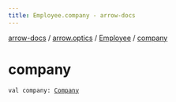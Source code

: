 ```yaml
---
title: Employee.company - arrow-docs
---
```


[arrow-docs](../../index.html) / [arrow.optics](../index.html) / [Employee](index.html) / [company](./company.html)

# company

`val company: `[`Company`](../-company/index.html)